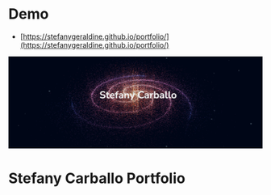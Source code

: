 # Demo



- [https://stefanygeraldine.github.io/portfolio/](https://stefanygeraldine.github.io/portfolio/)

![Project Screenshot](public/img_1.png)
# Stefany Carballo Portfolio